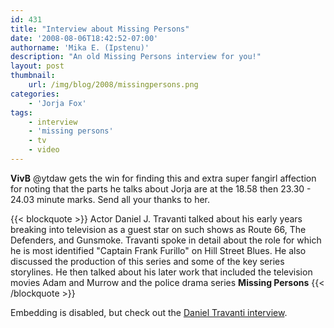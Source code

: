```yaml
---
id: 431
title: "Interview about Missing Persons"
date: '2008-08-06T18:42:52-07:00'
authorname: 'Mika E. (Ipstenu)'
description: "An old Missing Persons interview for you!"
layout: post
thumbnail:
    url: /img/blog/2008/missingpersons.png
categories:
    - 'Jorja Fox'
tags:
    - interview
    - 'missing persons'
    - tv
    - video
---
```


**VivB** @ytdaw gets the win for finding this and extra super fangirl affection for noting that the parts he talks about Jorja are at the 18.58 then 23.30 - 24.03 minute marks.  Send all your thanks to her.

{{< blockquote >}}
Actor Daniel J. Travanti talked about his early years breaking into television as a guest star on such shows as Route 66, The Defenders, and Gunsmoke. Travanti spoke in detail about the role for which he is most identified "Captain Frank Furillo" on Hill Street Blues. He also discussed the production of this series and some of the key series storylines. He then talked about his later work that included the television movies Adam and Murrow and the police drama series **Missing Persons**
{{< /blockquote >}}

Embedding is disabled, but check out the [Daniel Travanti interview](https://uk.youtube.com/watch?v=N5yaYuHV2f8).
